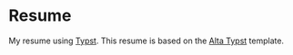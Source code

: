 # Resume

My resume using [Typst](https://github.com/typst/typst). This resume is based on the [Alta Typst](https://github.com/GeorgeHoneywood/alta-typst) template.
